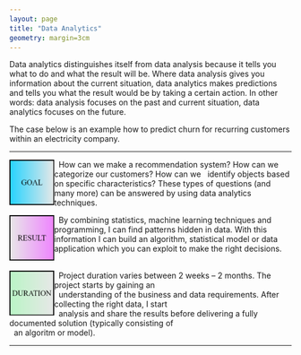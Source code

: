 ```yaml
---
layout: page
title: "Data Analytics"
geometry: margin=3cm
---
```


Data analytics distinguishes itself from data analysis because it tells you what to do and what the result will be. Where data analysis gives you information about the current situation, data analytics makes predictions and tells you what the result would be by taking a certain action. In other words: data analysis focuses on the past and current situation, data analytics focuses on the future.

The case below is an example how to predict churn for recurring customers within an electricity company.

---
<img src="/images/example-goal.png" align="left" width="80px"/> 
&nbsp; How can we make a recommendation system? How can we categorize our customers? How can we &nbsp; identify objects based on specific characteristics? These types of questions (and many more) can be answered by using data analytics techniques.
<br clear="left"/>

<img src="/images/example-result.png" align="left" width="80px"/> &nbsp; By combining statistics, machine learning techniques and programming, I can find patterns hidden in data. With this information I can build an algorithm, statistical model or data application which you can exploit to make the right decisions. 
<br>
<br clear="left"/>


<img src="/images/example-duration.png" align="left" width="80px"/> &nbsp; Project duration varies between 2 weeks – 2 months. The project starts by gaining an <br> &nbsp; understanding of the business and data requirements. After collecting the right data, I start <br> &nbsp; analysis and share the results before delivering a fully documented solution (typically consisting of <br> &nbsp; an algoritm or model).

---
